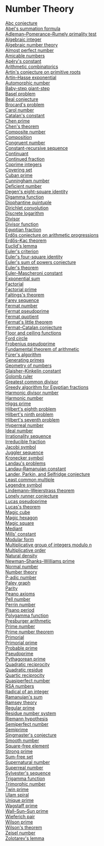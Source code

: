 # Number Theory
[Abc conjecture](https://en.wikipedia.org/wiki/Abc_conjecture)<br>
[Abel's summation formula](https://en.wikipedia.org/wiki/Abel%27s_summation_formula)<br>
[Adleman–Pomerance–Rumely primality test](https://en.wikipedia.org/wiki/Adleman%E2%80%93Pomerance%E2%80%93Rumely_primality_test)<br>
[Algebraic integer](https://en.wikipedia.org/wiki/Algebraic_integer)<br>
[Algebraic number theory](https://en.wikipedia.org/wiki/Algebraic_number_theory)<br>
[Almost perfect number](https://en.wikipedia.org/wiki/Almost_perfect_number)<br>
[Amicable numbers](https://en.wikipedia.org/wiki/Amicable_numbers)<br>
[Apéry's constant](https://en.wikipedia.org/wiki/Ap%C3%A9ry%27s_constant)<br>
[Arithmetic combinatorics](https://en.wikipedia.org/wiki/Arithmetic_combinatorics)<br>
[Artin's conjecture on primitive roots](https://en.wikipedia.org/wiki/Artin%27s_conjecture_on_primitive_roots)<br>
[Artin–Hasse exponential](https://en.wikipedia.org/wiki/Artin%E2%80%93Hasse_exponential)<br>
[Automorphic number](https://en.wikipedia.org/wiki/Automorphic_number)<br>
[Baby-step giant-step](https://en.wikipedia.org/wiki/Baby-step_giant-step)<br>
[Basel problem](https://en.wikipedia.org/wiki/Basel_problem)<br>
[Beal conjecture](https://en.wikipedia.org/wiki/Beal_conjecture)<br>
[Brocard's problem](https://en.wikipedia.org/wiki/Brocard%27s_problem)<br>
[Carol number](https://en.wikipedia.org/wiki/Carol_number)<br>
[Catalan's constant](https://en.wikipedia.org/wiki/Catalan%27s_constant)<br>
[Chen prime](https://en.wikipedia.org/wiki/Chen_prime)<br>
[Chen's theorem](https://en.wikipedia.org/wiki/Chen%27s_theorem)<br>
[Composite number](https://en.wikipedia.org/wiki/Composite_number)<br>
[Composition](https://en.wikipedia.org/wiki/Composition_(combinatorics))<br>
[Congruent number](https://en.wikipedia.org/wiki/Congruent_number)<br>
[Constant-recursive sequence](https://en.wikipedia.org/wiki/Constant-recursive_sequence)<br>
[Continuant](https://en.wikipedia.org/wiki/Continuant_(mathematics))<br>
[Continued fraction](https://en.wikipedia.org/wiki/Continued_fraction)<br>
[Coprime integers](https://en.wikipedia.org/wiki/Coprime_integers)<br>
[Covering set](https://en.wikipedia.org/wiki/Covering_set)<br>
[Cuban prime](https://en.wikipedia.org/wiki/Cuban_prime)<br>
[Cunningham number](https://en.wikipedia.org/wiki/Cunningham_number)<br>
[Deficient number](https://en.wikipedia.org/wiki/Deficient_number)<br>
[Degen's eight-square identity](https://en.wikipedia.org/wiki/Degen%27s_eight-square_identity)<br>
[Digamma function](https://en.wikipedia.org/wiki/Digamma_function)<br>
[Diophantine quintuple](https://en.wikipedia.org/wiki/Diophantine_quintuple)<br>
[Dirichlet convolution](https://en.wikipedia.org/wiki/Dirichlet_convolution)<br>
[Discrete logarithm](https://en.wikipedia.org/wiki/Discrete_logarithm)<br>
[Divisor](https://en.wikipedia.org/wiki/Divisor)<br>
[Divisor function](https://en.wikipedia.org/wiki/Divisor_function)<br>
[Egyptian fraction](https://en.wikipedia.org/wiki/Egyptian_fraction)<br>
[Erdős conjecture on arithmetic progressions](https://en.wikipedia.org/wiki/Erd%C5%91s_conjecture_on_arithmetic_progressions)<br>
[Erdős–Kac theorem](https://en.wikipedia.org/wiki/Erd%C5%91s%E2%80%93Kac_theorem)<br>
[Euclid's lemma](https://en.wikipedia.org/wiki/Euclid%27s_lemma)<br>
[Euler's criterion](https://en.wikipedia.org/wiki/Euler%27s_criterion)<br>
[Euler's four-square identity](https://en.wikipedia.org/wiki/Euler%27s_four-square_identity)<br>
[Euler's sum of powers conjecture](https://en.wikipedia.org/wiki/Euler%27s_sum_of_powers_conjecture)<br>
[Euler's theorem](https://en.wikipedia.org/wiki/Euler%27s_theorem)<br>
[Euler–Mascheroni constant](https://en.wikipedia.org/wiki/Euler%E2%80%93Mascheroni_constant)<br>
[Exponential sum](https://en.wikipedia.org/wiki/Exponential_sum)<br>
[Factorial](https://en.wikipedia.org/wiki/Factorial)<br>
[Factorial prime](https://en.wikipedia.org/wiki/Factorial_prime)<br>
[Faltings's theorem](https://en.wikipedia.org/wiki/Faltings%27s_theorem)<br>
[Farey sequence](https://en.wikipedia.org/wiki/Farey_sequence)<br>
[Fermat number](https://en.wikipedia.org/wiki/Fermat_number)<br>
[Fermat pseudoprime](https://en.wikipedia.org/wiki/Fermat_pseudoprime)<br>
[Fermat quotient](https://en.wikipedia.org/wiki/Fermat_quotient)<br>
[Fermat's little theorem](https://en.wikipedia.org/wiki/Fermat%27s_little_theorem)<br>
[Fermat–Catalan conjecture](https://en.wikipedia.org/wiki/Fermat%E2%80%93Catalan_conjecture)<br>
[Floor and ceiling functions](https://en.wikipedia.org/wiki/Floor_and_ceiling_functions)<br>
[Ford circle](https://en.wikipedia.org/wiki/Ford_circle)<br>
[Frobenius pseudoprime](https://en.wikipedia.org/wiki/Frobenius_pseudoprime)<br>
[Fundamental theorem of arithmetic](https://en.wikipedia.org/wiki/Fundamental_theorem_of_arithmetic)<br>
[Fürer's algorithm](https://en.wikipedia.org/wiki/F%C3%BCrer%27s_algorithm)<br>
[Generating primes](https://en.wikipedia.org/wiki/Generating_primes)<br>
[Geometry of numbers](https://en.wikipedia.org/wiki/Geometry_of_numbers)<br>
[Glaisher–Kinkelin constant](https://en.wikipedia.org/wiki/Glaisher%E2%80%93Kinkelin_constant)<br>
[Golomb ruler](https://en.wikipedia.org/wiki/Golomb_ruler)<br>
[Greatest common divisor](https://en.wikipedia.org/wiki/Greatest_common_divisor)<br>
[Greedy algorithm for Egyptian fractions](https://en.wikipedia.org/wiki/Greedy_algorithm_for_Egyptian_fractions)<br>
[Harmonic divisor number](https://en.wikipedia.org/wiki/Harmonic_divisor_number)<br>
[Harmonic number](https://en.wikipedia.org/wiki/Harmonic_number)<br>
[Higgs prime](https://en.wikipedia.org/wiki/Higgs_prime)<br>
[Hilbert's eighth problem](https://en.wikipedia.org/wiki/Hilbert%27s_eighth_problem)<br>
[Hilbert's ninth problem](https://en.wikipedia.org/wiki/Hilbert%27s_ninth_problem)<br>
[Hilbert's seventh problem](https://en.wikipedia.org/wiki/Hilbert%27s_seventh_problem)<br>
[Hyperreal number](https://en.wikipedia.org/wiki/Hyperreal_number)<br>
[Ideal number](https://en.wikipedia.org/wiki/Ideal_number)<br>
[Irrationality sequence](https://en.wikipedia.org/wiki/Irrationality_sequence)<br>
[Irreducible fraction](https://en.wikipedia.org/wiki/Irreducible_fraction)<br>
[Jacobi symbol](https://en.wikipedia.org/wiki/Jacobi_symbol)<br>
[Juggler sequence](https://en.wikipedia.org/wiki/Juggler_sequence)<br>
[Kronecker symbol](https://en.wikipedia.org/wiki/Kronecker_symbol)<br>
[Landau's problems](https://en.wikipedia.org/wiki/Landau%27s_problems)<br>
[Landau–Ramanujan constant](https://en.wikipedia.org/wiki/Landau%E2%80%93Ramanujan_constant)<br>
[Lander, Parkin, and Selfridge conjecture](https://en.wikipedia.org/wiki/Lander,_Parkin,_and_Selfridge_conjecture)<br>
[Least common multiple](https://en.wikipedia.org/wiki/Least_common_multiple)<br>
[Legendre symbol](https://en.wikipedia.org/wiki/Legendre_symbol)<br>
[Lindemann–Weierstrass theorem](https://en.wikipedia.org/wiki/Lindemann%E2%80%93Weierstrass_theorem)<br>
[Lonely runner conjecture](https://en.wikipedia.org/wiki/Lonely_runner_conjecture)<br>
[Lucas pseudoprime](https://en.wikipedia.org/wiki/Lucas_pseudoprime)<br>
[Lucas's theorem](https://en.wikipedia.org/wiki/Lucas%27s_theorem)<br>
[Magic cube](https://en.wikipedia.org/wiki/Magic_cube)<br>
[Magic hexagon](https://en.wikipedia.org/wiki/Magic_hexagon)<br>
[Magic square](https://en.wikipedia.org/wiki/Magic_square)<br>
[Mediant](https://en.wikipedia.org/wiki/Mediant_(mathematics))<br>
[Mills' constant](https://en.wikipedia.org/wiki/Mills%27_constant)<br>
[Modular form](https://en.wikipedia.org/wiki/Modular_form)<br>
[Multiplicative group of integers modulo n](https://en.wikipedia.org/wiki/Multiplicative_group_of_integers_modulo_n)<br>
[Multiplicative order](https://en.wikipedia.org/wiki/Multiplicative_order)<br>
[Natural density](https://en.wikipedia.org/wiki/Natural_density)<br>
[Newman–Shanks–Williams prime](https://en.wikipedia.org/wiki/Newman%E2%80%93Shanks%E2%80%93Williams_prime)<br>
[Normal number](https://en.wikipedia.org/wiki/Normal_number)<br>
[Number theory](https://en.wikipedia.org/wiki/Number_theory)<br>
[P-adic number](https://en.wikipedia.org/wiki/P-adic_number)<br>
[Paley graph](https://en.wikipedia.org/wiki/Paley_graph)<br>
[Parity](https://en.wikipedia.org/wiki/Parity_(mathematics))<br>
[Peano axioms](https://en.wikipedia.org/wiki/Peano_axioms)<br>
[Pell number](https://en.wikipedia.org/wiki/Pell_number)<br>
[Perrin number](https://en.wikipedia.org/wiki/Perrin_number)<br>
[Pisano period](https://en.wikipedia.org/wiki/Pisano_period)<br>
[Polygamma function](https://en.wikipedia.org/wiki/Polygamma_function)<br>
[Presburger arithmetic](https://en.wikipedia.org/wiki/Presburger_arithmetic)<br>
[Prime number](https://en.wikipedia.org/wiki/Prime_number)<br>
[Prime number theorem](https://en.wikipedia.org/wiki/Prime_number_theorem)<br>
[Primorial](https://en.wikipedia.org/wiki/Primorial)<br>
[Primorial prime](https://en.wikipedia.org/wiki/Primorial_prime)<br>
[Probable prime](https://en.wikipedia.org/wiki/Probable_prime)<br>
[Pseudoprime](https://en.wikipedia.org/wiki/Pseudoprime)<br>
[Pythagorean prime](https://en.wikipedia.org/wiki/Pythagorean_prime)<br>
[Quadratic reciprocity](https://en.wikipedia.org/wiki/Quadratic_reciprocity)<br>
[Quadratic residue](https://en.wikipedia.org/wiki/Quadratic_residue)<br>
[Quartic reciprocity](https://en.wikipedia.org/wiki/Quartic_reciprocity)<br>
[Quasiperfect number](https://en.wikipedia.org/wiki/Quasiperfect_number)<br>
[RSA numbers](https://en.wikipedia.org/wiki/RSA_numbers)<br>
[Radical of an integer](https://en.wikipedia.org/wiki/Radical_of_an_integer)<br>
[Ramanujan's sum](https://en.wikipedia.org/wiki/Ramanujan%27s_sum)<br>
[Ramsey theory](https://en.wikipedia.org/wiki/Ramsey_theory)<br>
[Regular prime](https://en.wikipedia.org/wiki/Regular_prime)<br>
[Residue number system](https://en.wikipedia.org/wiki/Residue_number_system)<br>
[Riemann hypothesis](https://en.wikipedia.org/wiki/Riemann_hypothesis)<br>
[Semiperfect number](https://en.wikipedia.org/wiki/Semiperfect_number)<br>
[Semiprime](https://en.wikipedia.org/wiki/Semiprime)<br>
[Singmaster's conjecture](https://en.wikipedia.org/wiki/Singmaster%27s_conjecture)<br>
[Smooth number](https://en.wikipedia.org/wiki/Smooth_number)<br>
[Square-free element](https://en.wikipedia.org/wiki/Square-free_element)<br>
[Strong prime](https://en.wikipedia.org/wiki/Strong_prime)<br>
[Sum-free set](https://en.wikipedia.org/wiki/Sum-free_set)<br>
[Supernatural number](https://en.wikipedia.org/wiki/Supernatural_number)<br>
[Superreal number](https://en.wikipedia.org/wiki/Superreal_number)<br>
[Sylvester's sequence](https://en.wikipedia.org/wiki/Sylvester%27s_sequence)<br>
[Trigamma function](https://en.wikipedia.org/wiki/Trigamma_function)<br>
[Trimorphic number](https://en.wikipedia.org/wiki/Trimorphic_number)<br>
[Twin prime](https://en.wikipedia.org/wiki/Twin_prime)<br>
[Ulam spiral](https://en.wikipedia.org/wiki/Ulam_spiral)<br>
[Unique prime](https://en.wikipedia.org/wiki/Unique_prime)<br>
[Wagstaff prime](https://en.wikipedia.org/wiki/Wagstaff_prime)<br>
[Wall–Sun–Sun prime](https://en.wikipedia.org/wiki/Wall%E2%80%93Sun%E2%80%93Sun_prime)<br>
[Wieferich pair](https://en.wikipedia.org/wiki/Wieferich_pair)<br>
[Wilson prime](https://en.wikipedia.org/wiki/Wilson_prime)<br>
[Wilson's theorem](https://en.wikipedia.org/wiki/Wilson%27s_theorem)<br>
[Zeisel number](https://en.wikipedia.org/wiki/Zeisel_number)<br>
[Zolotarev's lemma](https://en.wikipedia.org/wiki/Zolotarev%27s_lemma)<br>
